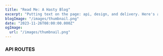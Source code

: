 ```yaml
---
title: "Read Me: A Hasty Blog"
excerpt: "Putting text on the page: api, design, and delivery. Here's a few considerations I took when developing this blog."
blogImage: "/images/thumbnail.png"
date: "2023-11-26T08:00:00.000Z"
ogImage:
  url: "/images/thumbnail.png"
---
```


### API ROUTES
